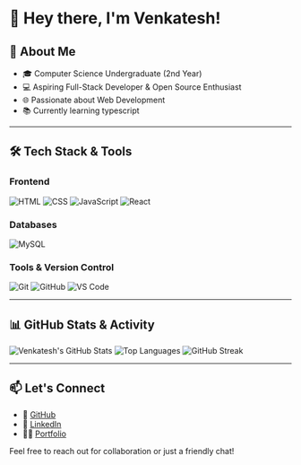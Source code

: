 # 👋 Hey there, I'm Venkatesh!

## 🚀 About Me

- 🎓 Computer Science Undergraduate (2nd Year)
- 💻 Aspiring Full-Stack Developer & Open Source Enthusiast
- 🌐 Passionate about Web Development
- 📚 Currently learning typescript

---

## 🛠️ Tech Stack & Tools

### Frontend
![HTML](https://img.shields.io/badge/-HTML5-E34F26?style=flat&logo=html5&logoColor=white)
![CSS](https://img.shields.io/badge/-CSS3-1572B6?style=flat&logo=css3)
![JavaScript](https://img.shields.io/badge/-JavaScript-F7DF1E?style=flat&logo=javascript&logoColor=black)
![React](https://img.shields.io/badge/-React-61DAFB?style=flat&logo=react&logoColor=black)

### Databases
![MySQL](https://img.shields.io/badge/-MySQL-4479A1?style=flat&logo=mysql&logoColor=white)

### Tools & Version Control
![Git](https://img.shields.io/badge/-Git-F05032?style=flat&logo=git&logoColor=white)
![GitHub](https://img.shields.io/badge/-GitHub-181717?style=flat&logo=github)
![VS Code](https://img.shields.io/badge/-VS%20Code-007ACC?style=flat&logo=visual-studio-code)

---

## 📊 GitHub Stats & Activity

![Venkatesh's GitHub Stats](https://github-readme-stats.vercel.app/api?username=venkatesh0029&show_icons=true&theme=radical)
![Top Languages](https://github-readme-stats.vercel.app/api/top-langs/?username=venkatesh0029&layout=compact&theme=radical)
![GitHub Streak](https://github-readme-streak-stats.herokuapp.com/?user=venkatesh0029&theme=radical)

---

## 📫 Let's Connect

- 🔗 [GitHub](https://github.com/venkatesh0029)
- 💼 [LinkedIn](https://www.linkedin.com/in/venkatesh0029/)
- 🧑‍💻 [Portfolio](https://venkatesh0029.github.io/)

Feel free to reach out for collaboration or just a friendly chat!



